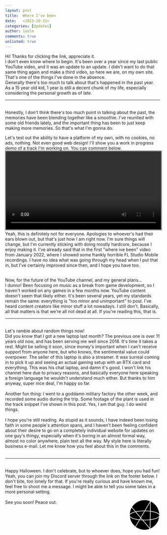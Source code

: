 ```yaml
---
layout: post
title:  Where I've been
date:   <2023-10-31>
categories: [Updates]
author: 1oolm
comments: true
unlisted: true
---
```


Hi! Thanks for clicking the link, appreciate it.   
I don't even know where to begin. It's been over a year since my last public YouTube video, and it was an update to an update. I didn't want to do that same thing again and make a third video, so here we are, on my own site. That's one of the things I've done in the absence.   
Generally there's too much to talk about that's happened in the past year. As a 15 year old kid, 1 year is still a decent chunk of my life, especially considering the personal growth as of late.   
<div id="line"><hr /></div>    
<br>
Honestly, I don't think there's too much point in talking about the past, the memories have been blending together like a smoothie. I've reunited with some old friends lately, and the important thing has been to just keep making more memories. So that's what I'm gonna do.   
   
Let's test out the ability to have a platform of my own, with no cookies, no ads, nothing. Not even good web design!
I'll show you a work in progress demo of a track I'm working on. You can comment below.
<br>
<video style="object-fit: width; border: double" width="100%" float="center" controls>
  <source src="/assets/video/facccc.webm" type="video/webm" />
  (How does your browser not support the video tag)
</video>
<br>
Yeah, this is definitely not for everyone. Apologies to whoever's had their ears blown out, but that's just how I am right now. I'm sure things will change, but I'm currently sticking with doing mostly hardcore, because I enjoy making it. I've already said that in the first "where ive been" video from January 2022, where I showed some frankly horrible FL Studio Mobile recordings. I have no idea what was going through my head when I put that in, but I've certainly improved since then, and I hope you have too.   

<br>
Now, for the future of the YouTube channel, and my general plans...<br>
I dunno! Been focusing on music as a break from game development, so I haven't worked on any games in a few months now. YouTube content doesn't seem that likely either. It's been several years, yet my standards remain the same: everything is "too minor and unimportant" to post. I've heard content creators like minor stuff a lot nowadays. I still don't.   
Basically, all that matters is that we're all not dead at all. If you're reading this, that is.   
<br>
<div id="line"><hr /></div>   
<br>
Let's ramble about random things now!   
<br>
Did you know that I got a new laptop last month? The previous one is over 11 years old now, and has been serving me well since 2018. It's time it takes a rest. Might be selling it soon, since money's important when I can't receive support from anyone here, but who knows, the sentimental value could overpower.   
The seller of this laptop is also a streamer. It was surreal coming in to pick it up and seeing an actual gaming setup with an RTX card and everything. This was his chat laptop, and damn it's good. I won't link his channel here due to privacy reasons, and basically everyone here speaking a foreign language he wouldn't understand much either. But thanks to him anyway, super nice deal, I'm happy so far.
<br><br>
Another fun thing: I went to a goddamn military factory the other week, and recorded some audio during the trip. Some footage of the plant is used in the track snippet I've shown in this post. Yes, I am that guy. I do weird things.
<br><br>
I hope you're still reading. As stupid as it sounds, I have indeed been losing faith in some people's attention spans, and I haven't been feeling confident about their desire to go on a completely individual website for updates on one guy's thingy, especially when it's boring in an almost formal way, almost no color anywhere, plain text all the way. My style here is literally business e-mail. Let me know how you feel about this in the comments.
<br><br>
<div id="line"><hr /></div>    
<br>
Happy Halloween. I don't celebrate, but to whoever does, hope you had fun!   
Yeah, you can join my Discord server through the link on the footer below. I don't bite, too lonely for that.    
If you're really curious and have known me, feel free to shoot me a message. I might be able to tell you some tales in a more personal setting. 
<br><br>
See you soon! Peace out. <img src="/assets/image/AZ2022.png" style="float: right" width="100"/>
<br>